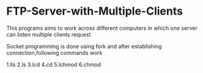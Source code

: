# FTP-Server-with-Multiple-Clients
This programs aims to work across different computers in which one server can listen multiple clients request.

Socket programming is done using fork and after establishing connection,following commands work

1.lls
2.ls
3.lcd
4.cd
5.lchmod
6.chmod
